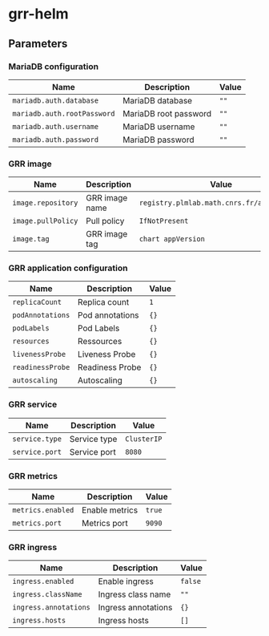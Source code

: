 # grr-helm

## Parameters

### MariaDB configuration

| Name                        | Description           | Value |
| --------------------------- | --------------------- | ----- |
| `mariadb.auth.database`     | MariaDB database      | `""`  |
| `mariadb.auth.rootPassword` | MariaDB root password | `""`  |
| `mariadb.auth.username`     | MariaDB username      | `""`  |
| `mariadb.auth.password`     | MariaDB password      | `""`  |

### GRR image

| Name               | Description    | Value                                      |
| ------------------ | -------------- | ------------------------------------------ |
| `image.repository` | GRR image name | `registry.plmlab.math.cnrs.fr/anf2024/grr` |
| `image.pullPolicy` | Pull policy    | `IfNotPresent`                             |
| `image.tag`        | GRR image tag  | `chart appVersion`                         |

### GRR application configuration

| Name             | Description     | Value |
| ---------------- | --------------- | ----- |
| `replicaCount`   | Replica count   | `1`   |
| `podAnnotations` | Pod annotations | `{}`  |
| `podLabels`      | Pod Labels      | `{}`  |
| `resources`      | Ressources      | `{}`  |
| `livenessProbe`  | Liveness Probe  | `{}`  |
| `readinessProbe` | Readiness Probe | `{}`  |
| `autoscaling`    | Autoscaling     | `{}`  |

### GRR service

| Name           | Description  | Value       |
| -------------- | ------------ | ----------- |
| `service.type` | Service type | `ClusterIP` |
| `service.port` | Service port | `8080`      |

### GRR metrics

| Name              | Description    | Value  |
| ----------------- | -------------- | ------ |
| `metrics.enabled` | Enable metrics | `true` |
| `metrics.port`    | Metrics port   | `9090` |

### GRR ingress

| Name                  | Description         | Value   |
| --------------------- | ------------------- | ------- |
| `ingress.enabled`     | Enable ingress      | `false` |
| `ingress.className`   | Ingress class name  | `""`    |
| `ingress.annotations` | Ingress annotations | `{}`    |
| `ingress.hosts`       | Ingress hosts       | `[]`    |
